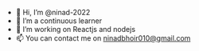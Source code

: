 - 👋 Hi, I’m @ninad-2022
- 👀 I’m a continuous learner
- 🌱 I’m working on Reactjs and nodejs
- 📫 You can contact me on ninadbhoir010@gmail.com
